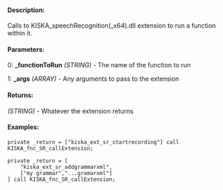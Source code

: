 #### Description:
Calls to KISKA_speechRecognition(_x64).dll extension to run a function within it.

#### Parameters:
0: **_functionToRun** *(STRING)* - The name of the function to run

1: **_args** *(ARRAY)* - Any arguments to pass to the extension

#### Returns:
*(STRING)* - Whatever the extension returns

#### Examples:
```sqf
private _return = ["kiska_ext_sr_startrecording"] call KISKA_fnc_SR_callExtension;
```
```sqf
private _return = [
    "kiska_ext_sr_addgrammarxml",
    ["my grammar","...gramarxml"]
] call KISKA_fnc_SR_callExtension;
```

